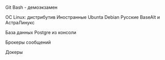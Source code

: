 Git Bash - демоэкзамен

OC Linux: дистрибутив Иностранные Ubunta Debian Русские BaseAlt и АстраЛинукс

База данных Postgre из консоли

Брокеры сообщений

Докеры
